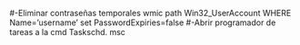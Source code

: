 #-Eliminar contraseñas temporales
wmic path Win32_UserAccount WHERE Name=’username’ set PasswordExpiries=false
#-Abrir programador de tareas a la cmd
Taskschd. msc
